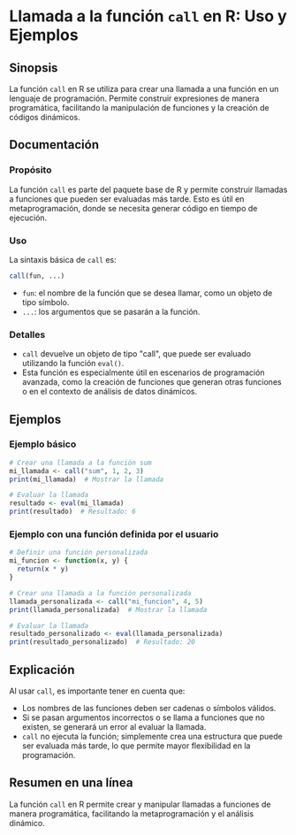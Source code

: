 <!--
Meta Description: # Llamada a la función `call` en R: Uso y Ejemplos ## Sinopsis La función `call` en R se utiliza para crear una llamada a una función en un lenguaje d...
Meta Keywords: función, call, llamada, que, una
-->

# Llamada a la función `call` en R: Uso y Ejemplos

## Sinopsis
La función `call` en R se utiliza para crear una llamada a una función en un lenguaje de programación. Permite construir expresiones de manera programática, facilitando la manipulación de funciones y la creación de códigos dinámicos.

## Documentación
### Propósito
La función `call` es parte del paquete base de R y permite construir llamadas a funciones que pueden ser evaluadas más tarde. Esto es útil en metaprogramación, donde se necesita generar código en tiempo de ejecución.

### Uso
La sintaxis básica de `call` es:
```R
call(fun, ...)
```
- `fun`: el nombre de la función que se desea llamar, como un objeto de tipo símbolo.
- `...`: los argumentos que se pasarán a la función.

### Detalles
- `call` devuelve un objeto de tipo "call", que puede ser evaluado utilizando la función `eval()`.
- Esta función es especialmente útil en escenarios de programación avanzada, como la creación de funciones que generan otras funciones o en el contexto de análisis de datos dinámicos.

## Ejemplos
### Ejemplo básico
```R
# Crear una llamada a la función sum
mi_llamada <- call("sum", 1, 2, 3)
print(mi_llamada)  # Mostrar la llamada

# Evaluar la llamada
resultado <- eval(mi_llamada)
print(resultado)  # Resultado: 6
```

### Ejemplo con una función definida por el usuario
```R
# Definir una función personalizada
mi_funcion <- function(x, y) {
  return(x * y)
}

# Crear una llamada a la función personalizada
llamada_personalizada <- call("mi_funcion", 4, 5)
print(llamada_personalizada)  # Mostrar la llamada

# Evaluar la llamada
resultado_personalizado <- eval(llamada_personalizada)
print(resultado_personalizado)  # Resultado: 20
```

## Explicación
Al usar `call`, es importante tener en cuenta que:
- Los nombres de las funciones deben ser cadenas o símbolos válidos.
- Si se pasan argumentos incorrectos o se llama a funciones que no existen, se generará un error al evaluar la llamada.
- `call` no ejecuta la función; simplemente crea una estructura que puede ser evaluada más tarde, lo que permite mayor flexibilidad en la programación.

## Resumen en una línea
La función `call` en R permite crear y manipular llamadas a funciones de manera programática, facilitando la metaprogramación y el análisis dinámico.